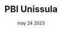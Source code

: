 ---
#preview
title: PBI Unissula
image: /img/works/2/display-2.jpg
category: videography
date: may 24 2023

#params
layout: "one"

#full details
introTitle: "Behind The Scene <span class=\"mil-thin\">PBI Unissula</span>"
fullImage: /img/works/2/pbi 6.jpg
video: 2mp-LFyzqw8?si=jUvF-YR2x1QRAMAA
details:
  - label: "Client:"
    value: "PBI Unissula"

  - label: "Date:"
    value: "April 2024"

  - label: "Author:"
    value: "Rahfi Studio"

description:
  enabled: 1
  title: Capturing the Process, Revealing the Journey
  content: "
      <p>Dengan menangkap momen-momen di balik layar, kami memberikan perspektif yang lebih mendalam tentang bagaimana ide-ide berkembang menjadi hasil akhir yang luar biasa. Dokumentasi ini menunjukkan sisi lain dari kreativitas, dari kerjasama tim, percobaan dan error, hingga detail teknis yang membentuk setiap karya.</p>
      <p>Melalui pendekatan ini, kita dapat melihat lebih dari sekadar produk jadi, kita dapat merasakan perjalanan yang penuh inspirasi, tantangan, dan transformasi. Capturing the Process, Revealing the Journey menghubungkan audiens dengan cerita di balik karya, memberikan apresiasi lebih besar terhadap dedikasi dan usaha yang terlibat dalam setiap langkah proses kreatif.</p>
    "

demoLink: "https://www.behance.net/gallery/117994149/Home-Security-Camera?tracking_source=curated_galleries_product-design"

gallery:
  enabled: 1
  items:
    - image: /img/works/2/pbi 1.jpg
      alt: "image"

    - image: /img/works/2/pbi 2.jpg
      alt: "image"

    - image: /img/works/2/pbi 5.jpg
      alt: "image"

    - image: /img/works/2/pbi 6.jpg
      alt: "image"

gallery2:
  enabled: 1
  items:
    - image: /img/works/2/pbi 3.jpg
      alt: "image"

    - image: /img/works/2/pbi 4.jpg
      alt: "image"

---